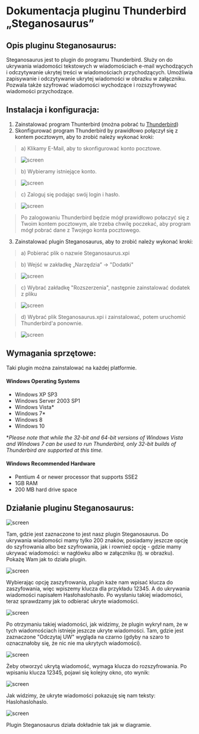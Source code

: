# Dokumentacja pluginu Thunderbird „Steganosaurus”

## Opis pluginu Steganosaurus:
Steganosaurus jest to plugin do programu Thunderbird. Służy on do ukrywania wiadomości tekstowych w  wiadomościach e-mail wychodzących i odczytywanie ukrytej treści w wiadomościach przychodzących. Umożliwia zapisywanie i odczytywanie ukrytej wiadomości w obrazku w załączniku. Pozwala także szyfrować wiadomości wychodzące i rozszyfrowywać wiadomości przychodzące.


## Instalacja i konfiguracja:
1. Zainstalować program Thunterbird (można pobrać tu [Thunderbird](https://www.mozilla.org/pl/thunderbird/))
2. Skonfigurować program Thunderbird by prawidłowo połączył się z kontem pocztowym, aby to zrobić należy wykonać kroki:
  > a) Klikamy E-Mail, aby to skonfigurować konto pocztowe.
  
  > ![screen](https://s21.postimg.org/pr4dgjpo7/image.png)
  
  > b) Wybieramy istniejące konto.
  
  > ![screen](https://s1.postimg.org/3pza3gcn3/image.png)
  
  > c) Zaloguj się podając swój login i hasło.
  
  > ![screen](https://s18.postimg.org/8saxuiv61/image.png)
  
  > Po zalogowaniu Thunderbird będzie mógł prawidłowo połaczyć się z Twoim kontem pocztowym, ale trzeba chwilę poczekać, aby program mógł pobrać dane z Twojego konta pocztowego.

3. Zainstalować plugin Steganosaurus, aby to zrobić należy wykonać kroki:
  > a) Pobierać plik o nazwie Steganosaurus.xpi
  
  > b) Wejść w zakładkę „Narzędzia” -> "Dodatki"
  
  > ![screen](https://s17.postimg.org/gmci69327/image.png)
  
  > c) Wybrać zakładkę "Rozszerzenia", następnie zainstalować dodatek z pliku
  
  > ![screen](https://s11.postimg.org/95na5zccj/image.png)
  
  > d) Wybrać plik Steganosaurus.xpi i zainstalować, potem uruchomić Thunderbird'a ponownie.
  
  > ![screen](https://s7.postimg.org/tcy20wfdn/image.png)


## Wymagania sprzętowe:
Taki plugin można zainstalować na każdej platformie.

#### Windows Operating Systems
  - Windows XP SP3
  - Windows Server 2003 SP1
  - Windows Vista*
  - Windows 7*
  - Windows 8
  - Windows 10
  
**Please note that while the 32-bit and 64-bit versions of Windows Vista and Windows 7 can be used to run Thunderbird, only 32-bit builds of Thunderbird are supported at this time.*

#### Windows Recommended Hardware
  - Pentium 4 or newer processor that supports SSE2
  - 1GB RAM
  - 200 MB hard drive space
  
  

## Działanie pluginu Steganosaurus:
![screen](https://s28.postimg.org/agies0hb1/image.png)

Tam, gdzie jest zaznaczone to jest nasz plugin Steganosaurus. Do ukrywania wiadomości mamy tylko 200 znaków, posiadamy jeszcze opcję do szyfrowania albo bez szyfrowania, jak i rownież opcję - gdzie mamy ukrywać wiadomości: w nagłówku albo w załączniku (tj. w obrazku). Pokażę Wam jak to działa plugin.

![screen](https://s24.postimg.org/kqtf0pt79/image.png)

Wybierając opcję zaszyfrowania, plugin każe nam wpisać klucza do zaszyfowania, więc wpiszemy klucza dla przykładu 12345. A do ukrywania wiadomości napisałem Hasłohasłohasło. Po wysłaniu takiej wiadomości, teraz sprawdzamy jak to odbierać ukryte wiadomości.

![screen](https://s10.postimg.org/rt85r8djt/image.png)

Po otrzymaniu takiej wiadomości, jak widzimy, że plugin wykrył nam, że w tych wiadomościach istnieje jeszcze ukryte wiadomości. Tam, gdzie jest zaznaczone "Odczytaj UW" wygląda na czarno (gdyby na szaro to oznacznałoby się, że nic nie ma ukrytych wiadomości).

![screen](https://s27.postimg.org/j8qi2k8xv/image.png)

Żeby otworzyć ukrytą wiadomość, wymaga klucza do rozszyfrowania. Po wpisaniu klucza 12345, pojawi się kolejny okno, oto wynik:

![screen](https://s18.postimg.org/4vn52ja3d/image.png)

Jak widzimy, że ukryte wiadomości pokazuję się nam teksty: Haslohaslohaslo.





![screen](https://s3.postimg.org/87jgma0b7/Diagram.png "Diagram pluginu Steganosaurus")

Plugin Steganosaurus działa dokładnie tak jak w diagramie.
